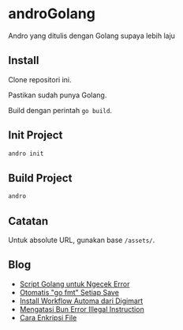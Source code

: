 # androGolang

Andro yang ditulis dengan Golang supaya lebih laju

## Install

Clone repositori ini.

Pastikan sudah punya Golang.

Build dengan perintah `go build`.

## Init Project

```bash
andro init
```

## Build Project

```bash
andro
```

## Catatan

Untuk absolute URL, gunakan base `/assets/`.

<!-- blog start -->
## Blog

- [Script Golang untuk Ngecek Error](https://github.zenia.my.id/tulisan/error)
- [Otomatis "go fmt" Setiap Save](https://github.zenia.my.id/tulisan/gofmt)
- [Install Workflow Automa dari Digimart](https://github.zenia.my.id/tulisan/digimart)
- [Mengatasi Bun Error Illegal Instruction](https://github.zenia.my.id/tulisan/bun)
- [Cara Enkripsi File](https://github.zenia.my.id/tulisan/enkripsi)
<!-- blog end -->
